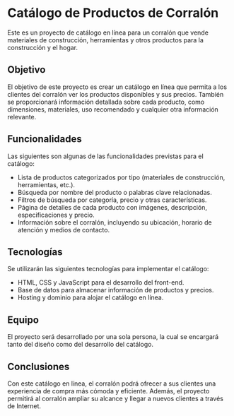 # Catálogo de Productos de Corralón

Este es un proyecto de catálogo en línea para un corralón que vende materiales de construcción, herramientas y otros productos para la construcción y el hogar.

## Objetivo

El objetivo de este proyecto es crear un catálogo en línea que permita a los clientes del corralón ver los productos disponibles y sus precios. También se proporcionará información detallada sobre cada producto, como dimensiones, materiales, uso recomendado y cualquier otra información relevante.

## Funcionalidades

Las siguientes son algunas de las funcionalidades previstas para el catálogo:

- Lista de productos categorizados por tipo (materiales de construcción, herramientas, etc.).
- Búsqueda por nombre del producto o palabras clave relacionadas.
- Filtros de búsqueda por categoría, precio y otras características.
- Página de detalles de cada producto con imágenes, descripción, especificaciones y precio.
- Información sobre el corralón, incluyendo su ubicación, horario de atención y medios de contacto.

## Tecnologías

Se utilizarán las siguientes tecnologías para implementar el catálogo:

- HTML, CSS y JavaScript para el desarrollo del front-end.
- Base de datos para almacenar información de productos y precios.
- Hosting y dominio para alojar el catálogo en línea.

## Equipo

El proyecto será desarrollado por una sola persona, la cual se encargará tanto del diseño como del desarrollo del catálogo.

## Conclusiones

Con este catálogo en línea, el corralón podrá ofrecer a sus clientes una experiencia de compra más cómoda y eficiente. Además, el proyecto permitirá al corralón ampliar su alcance y llegar a nuevos clientes a través de Internet.
